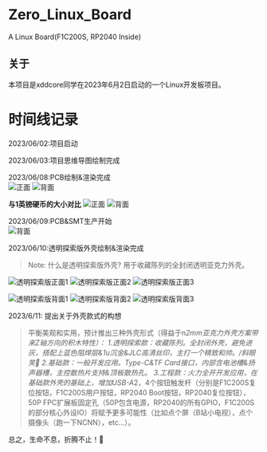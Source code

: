 <!--
 * @Author: Chengsen Dong 1034029664@qq.com
 * @Date: 2023-06-09 21:19:34
 * @LastEditors: Chengsen Dong 1034029664@qq.com
 * @LastEditTime: 2023-06-11 15:30:02
 * @FilePath: /Zero_Linux_Board/README.md
 * @Description: 这是默认设置,请设置`customMade`, 打开koroFileHeader查看配置 进行设置: https://github.com/OBKoro1/koro1FileHeader/wiki/%E9%85%8D%E7%BD%AE
-->
# Zero_Linux_Board
A Linux Board(F1C200S, RP2040 Inside)

## 关于
本项目是xddcore同学在2023年6月2日启动的一个Linux开发板项目。

# 时间线记录

2023/06/02:项目启动

2023/06/03:项目思维导图绘制完成

2023/06/08:PCB绘制&渲染完成    
![正面](/img/Front_only_board.jpg)
![背面](/img/Back_only_board.jpg)

**与1英镑硬币的大小对比**
![正面](/img/Front_board_coin.jpg)
![背面](/img/Back_board_coin.jpg)

2023/06/09:PCB&SMT生产开始    
![背面](/img/PCB_SMT.jpeg)

2023/06/10:透明探索版外壳绘制&渲染完成  

> Note: 什么是透明探索版外壳? 用于收藏陈列的全封闭透明亚克力外壳。

![透明探索版正面1](/img/Front_Board_Explore_Shell_1.jpg)
![透明探索版正面2](/img/Front_Board_Explore_Shell_2.jpg)
![透明探索版正面3](/img/Front_Board_Explore_Shell_3.jpg)

![透明探索版背面1](/img/Back_Board_Explore_Shell_1.jpg)
![透明探索版背面2](/img/Back_Board_Explore_Shell_2.jpg)
![透明探索版背面3](/img/Back_Board_Explore_Shell_3.jpg)

2023/6/11: 提出关于外壳款式的构想

>平衡美观和实用，预计推出三种外壳形式（得益于n*2mm亚克力外壳方案带来Z轴方向的积木特性）：
1.透明探索款：收藏陈列。全封闭外壳，避免进灰，搭配上蓝色阻焊层&1u沉金&JLC高清丝印，主打一个精致和帅。/斜眼笑
2.基础款：一般开发应用。Type-C&TF Card接口，内部含电池槽&扬声器槽，主控散热片支持&顶板散热孔。
3.工程款：火力全开开发应用，在基础款外壳的基础上，增加USB-A*2，4个按钮触发杆（分别是F1C200S复位按钮，F1C200S用户按钮，RP2040 Boot按钮，RP2040复位按钮），50P FPC扩展板固定孔（50P包含电源，RP2040的所有GPIO，F1C200S的部分核心外设IO）将赋予更多可能性（比如点个屏（B站小电视），点个摄像头（跑一下NCNN），etc…）。

总之，生命不息，折腾不止！🐛
